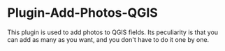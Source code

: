 # Plugin-Add-Photos-QGIS
This plugin is used to add photos to QGIS fields. Its peculiarity is that you can add as many as you want, and you don't have to do it one by one.
